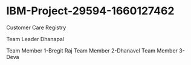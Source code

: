 # IBM-Project-29594-1660127462
Customer Care Registry

Team Leader
Dhanapal

Team Member 1-Bregit Raj
Team Member 2-Dhanavel
Team Member 3-Deva
